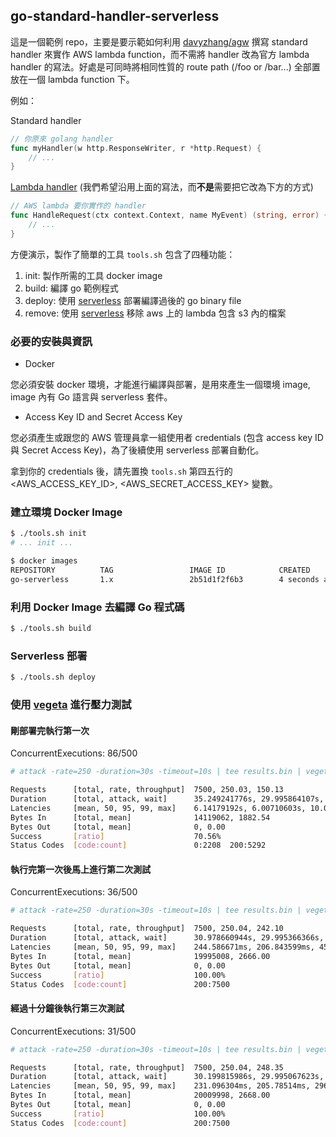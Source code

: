## go-standard-handler-serverless

這是一個範例 repo，主要是要示範如何利用 [davyzhang/agw] 撰寫 standard handler 來實作 AWS lambda function，而不需將 handler 改為官方 lambda handler 的寫法。好處是可同時將相同性質的 route path (/foo or /bar...) 全部置放在一個 lambda function 下。

例如：

Standard handler

```go
// 你原來 golang handler
func myHandler(w http.ResponseWriter, r *http.Request) {
    // ...
}
```

[Lambda handler] (我們希望沿用上面的寫法，而**不是**需要把它改為下方的方式)

```go
// AWS lambda 要你實作的 handler
func HandleRequest(ctx context.Context, name MyEvent) (string, error) {
    // ...
}
```

方便演示，製作了簡單的工具 `tools.sh` 包含了四種功能：

1. init: 製作所需的工具 docker image
2. build: 編譯 go 範例程式
3. deploy: 使用 [serverless] 部署編譯過後的 go binary file
4. remove: 使用 [serverless] 移除 aws 上的 lambda 包含 s3 內的檔案

### 必要的安裝與資訊

- Docker

您必須安裝 docker 環境，才能進行編譯與部署，是用來產生一個環境 image, image 內有 Go 語言與 serverless 套件。

- Access Key ID and Secret Access Key

您必須產生或跟您的 AWS 管理員拿一組使用者 credentials (包含 access key ID 與 Secret Access Key)，為了後續使用 serverless 部署自動化。

拿到你的 credentials 後，請先置換 `tools.sh` 第四五行的 <AWS_ACCESS_KEY_ID>, <AWS_SECRET_ACCESS_KEY> 變數。

### 建立環境 Docker Image

```bash
$ ./tools.sh init
# ... init ...
```

```bash
$ docker images
REPOSITORY          TAG                 IMAGE ID            CREATED             SIZE
go-serverless       1.x                 2b51d1f2f6b3        4 seconds ago       507MB
```

### 利用 Docker Image 去編譯 Go 程式碼

```bash
$ ./tools.sh build
```

### Serverless 部署

```bash
$ ./tools.sh deploy
```

### 使用 [vegeta] 進行壓力測試

#### 剛部署完執行第一次

ConcurrentExecutions: 86/500

```bash
# attack -rate=250 -duration=30s -timeout=10s | tee results.bin | vegeta report

Requests      [total, rate, throughput]  7500, 250.03, 150.13
Duration      [total, attack, wait]      35.249241776s, 29.995864107s, 5.253377669s
Latencies     [mean, 50, 95, 99, max]    6.14179192s, 6.00710603s, 10.003507574s, 10.00595233s, 10.010931736s
Bytes In      [total, mean]              14119062, 1882.54
Bytes Out     [total, mean]              0, 0.00
Success       [ratio]                    70.56%
Status Codes  [code:count]               0:2208  200:5292
```

#### 執行完第一次後馬上進行第二次測試

ConcurrentExecutions: 36/500

```bash
# attack -rate=250 -duration=30s -timeout=10s | tee results.bin | vegeta report

Requests      [total, rate, throughput]  7500, 250.04, 242.10
Duration      [total, attack, wait]      30.978660944s, 29.995366366s, 983.294578ms
Latencies     [mean, 50, 95, 99, max]    244.586671ms, 206.843599ms, 454.935527ms, 860.13199ms, 1.262971858s
Bytes In      [total, mean]              19995008, 2666.00
Bytes Out     [total, mean]              0, 0.00
Success       [ratio]                    100.00%
Status Codes  [code:count]               200:7500 
```

#### 經過十分鐘後執行第三次測試

ConcurrentExecutions: 31/500

```bash
# attack -rate=250 -duration=30s -timeout=10s | tee results.bin | vegeta report

Requests      [total, rate, throughput]  7500, 250.04, 248.35
Duration      [total, attack, wait]      30.199815986s, 29.995067623s, 204.748363ms
Latencies     [mean, 50, 95, 99, max]    231.096304ms, 205.78514ms, 296.76661ms, 867.371262ms, 1.244541141s
Bytes In      [total, mean]              20009998, 2668.00
Bytes Out     [total, mean]              0, 0.00
Success       [ratio]                    100.00%
Status Codes  [code:count]               200:7500
```

[davyzhang/agw]:https://github.com/davyzhang/agw
[serverless]:https://serverless.com/
[Lambda handler]:https://docs.aws.amazon.com/en_us/lambda/latest/dg/go-programming-model-handler-types.html
[vegeta]:https://github.com/tsenart/vegeta
